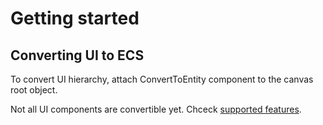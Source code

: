 # Getting started

## Converting UI to ECS

To convert UI hierarchy, attach ConvertToEntity component to the canvas root object.

Not all UI components are convertible yet. Chceck [supported features](SupportedFeatures.md).